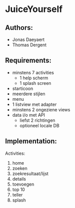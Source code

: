 # JuiceYourself

## Authors:
- Jonas Daeyaert
- Thomas Dergent

## Requirements:
- minstens 7 activities
	- 1 help scherm
	- 1 splash screen
- starticoon
- meerdere stijlen
- menu
- 1 listview met adapter
- minstens 2 ongeziene views
- data i/o met API
	- liefst 2 richtingen
	- optioneel locale DB

## Implementation:
Activities:
1) home
2) zoeken
3) zoekresultaat/lijst
4) details
5) toevoegen
6) top 10
7) teller
8) splash

